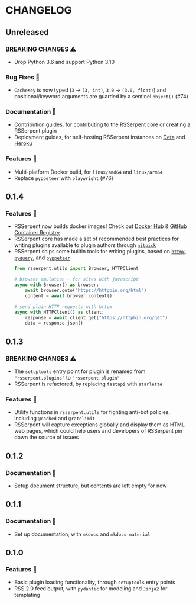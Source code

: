 # CHANGELOG

## Unreleased

### BREAKING CHANGES ⚠️

- Drop Python 3.6 and support Python 3.10

### Bug Fixes 🐛

- `CacheKey` is now typed (`3` -> `(3, int)`, `3.0` -> `(3.0, float)`) and positional/keyword arguments are guarded by a sentinel `object()` (#74)

### Documentation 📖

- Contribution guides, for contributing to the RSSerpent core or creating a RSSerpent plugin
- Deployment guides, for self-hosting RSSerpent instances on [Deta](https://www.deta.sh/) and [Heroku](https://www.heroku.com/)

### Features 🎉

- Multi-platform Docker build, for `linux/amd64` and `linux/arm64`
- Replace `pyppeteer` with `playwright` (#76)

## 0.1.4

### Features 🎉

- RSSerpent now builds docker images! Check out [Docker Hub](https://hub.docker.com/r/queensferry/rsserpent/) & [GitHub Container Registry](https://github.com/RSSerpent/RSSerpent/pkgs/container/rsserpent)
- RSSerpent core has made a set of recommended best practices for writing plugins available to plugin authors through [`nitpick`](https://github.com/andreoliwa/nitpick)
- RSSerpent ships some builtin tools for writing plugins, based on [`httpx`](https://github.com/encode/httpx), [`pyquery`](https://github.com/gawel/pyquery), and [`pyppeteer`](https://github.com/pyppeteer/pyppeteer)
    ```python
    from rsserpent.utils import Browser, HTTPClient

    # browser emulation - for sites with javascript
    async with Browser() as browser:
        await browser.goto("https://httpbin.org/html")
        content = await browser.content()

    # send plain HTTP requests with httpx
    async with HTTPClient() as client:
        response = await client.get("https://httpbin.org/get")
        data = response.json()
    ```

## 0.1.3

### BREAKING CHANGES ⚠️

- The `setuptools` entry point for plugin is renamed from `"rsserpent.plugins"` to `"rsserpent.plugin"`
- RSSerpent is refactored, by replacing `fastapi` with `starlette`

### Features 🎉

- Utility functions in `rsserpent.utils` for fighting anti-bot policies, including `@cached` and `@ratelimit`
- RSSerpent will capture exceptions globally and display them as HTML web pages, which could help users and developers of RSSerpent pin down the source of issues

## 0.1.2

### Documentation 📖

- Setup document structure, but contents are left empty for now

## 0.1.1

### Documentation 📖

- Set up documentation, with `mkdocs` and `mkdocs-material`

## 0.1.0

### Features 🎉

- Basic plugin loading functionality, through `setuptools` entry points
- RSS 2.0 feed output, with `pydantic` for modeling and `Jinja2` for templating
